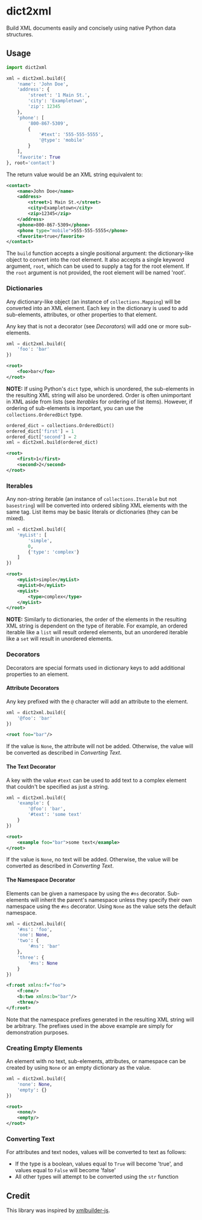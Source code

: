 # dict2xml

Build XML documents easily and concisely using native Python data structures.

## Usage
```python
import dict2xml

xml = dict2xml.build({
    'name': 'John Doe',
    'address': {
        'street': '1 Main St.',
        'city': 'Exampletown',
        'zip': 12345
    },
    'phone': [
        '800-867-5309',
        {
            '#text': '555-555-5555',
            '@type': 'mobile'
        }
    ],
    'favorite': True
}, root='contact')
```

The return value would be an XML string equivalent to:
```xml
<contact>
    <name>John Doe</name>
    <address>
        <street>1 Main St.</street>
        <city>Exampletown</city>
        <zip>12345</zip>
    </address>
    <phone>800-867-5309</phone>
    <phone type="mobile">555-555-5555</phone>
    <favorite>true</favorite>
</contact>
```

The ``build`` function accepts a single positional argument: the dictionary-like object to convert into the root element. It also accepts a single keyword argument, ``root``, which can be used to supply a tag for the root element. If the ``root`` argument is not provided, the root element will be named 'root'.

### Dictionaries
Any dictionary-like object (an instance of ``collections.Mapping``) will be converted into an XML element. Each key in the dictionary is used to add sub-elements, attributes, or other properties to that element.

Any key that is not a decorator (see *Decorators*) will add one or more sub-elements.

```python
xml = dict2xml.build({
    'foo': 'bar'
})
```

```xml
<root>
    <foo>bar</foo>
</root>
```

**NOTE:** If using Python's ``dict`` type, which is unordered, the sub-elements in the resulting XML string will also be unordered. Order is often unimportant in XML aside from lists (see *Iterables* for ordering of list items). However, if ordering of sub-elements is important, you can use the ``collections.OrderedDict`` type.

```python
ordered_dict = collections.OrderedDict()
ordered_dict['first'] = 1
ordered_dict['second'] = 2
xml = dict2xml.build(ordered_dict)
```

```xml
<root>
    <first>1</first>
    <second>2</second>
</root>
```

### Iterables
Any non-string iterable (an instance of ``collections.Iterable`` but not ``basestring``) will be converted into ordered sibling XML elements with the same tag. List items may be basic literals or dictionaries (they can be mixed).

```python
xml = dict2xml.build({
    'myList': [
        'simple',
        0,
        {'type': 'complex'}
    ]
})
```

```xml
<root>
    <myList>simple</myList>
    <myList>0</myList>
    <myList>
        <type>complex</type>
    </myList>
</root>
```

**NOTE:** Similarly to dictionaries, the order of the elements in the resulting XML string is dependent on the type of iterable. For example, an ordered iterable like a ``list`` will result ordered elements, but an unordered iterable like a ``set`` will result in unordered elements.

### Decorators
Decorators are special formats used in dictionary keys to add additional properties to an element.

#### Attribute Decorators
Any key prefixed with the ``@`` character will add an attribute to the element.

```python
xml = dict2xml.build({
    '@foo': 'bar'
})
```

```xml
<root foo="bar"/>
```

If the value is ``None``, the attribute will not be added. Otherwise, the value will be converted as described in *Converting Text*.

#### The Text Decorator
A key with the value ``#text`` can be used to add text to a complex element that couldn't be specified as just a string.

```python
xml = dict2xml.build({
    'example': {
        '@foo': 'bar',
        '#text': 'some text'
    }
})
```

```xml
<root>
    <example foo="bar">some text</example>
</root>
```

If the value is ``None``, no text will be added. Otherwise, the value will be converted as described in *Converting Text*.

#### The Namespace Decorator
Elements can be given a namespace by using the ``#ns`` decorator. Sub-elements will inherit the parent's namespace unless they specify their own namespace using the ``#ns`` decorator. Using ``None`` as the value sets the default namespace.

```python
xml = dict2xml.build({
    '#ns': 'foo',
    'one': None,
    'two': {
        '#ns': 'bar'
    },
    'three': {
        '#ns': None
    }
})
```

```xml
<f:root xmlns:f="foo">
    <f:one/>
    <b:two xmlns:b="bar"/>
    <three/>
</f:root>
```

Note that the namespace prefixes generated in the resulting XML string will be arbitrary. The prefixes used in the above example are simply for demonstration purposes.

### Creating Empty Elements
An element with no text, sub-elements, attributes, or namespace can be created by using ``None`` or an empty dictionary as the value.

```python
xml = dict2xml.build({
    'none': None,
    'empty': {}
})
```

```xml
<root>
    <none/>
    <empty/>
</root>
```

### Converting Text
For attributes and text nodes, values will be converted to text as follows:

* If the type is a boolean, values equal to ``True`` will become 'true', and values equal to ``False`` will become 'false'
* All other types will attempt to be converted using the ``str`` function

## Credit
This library was inspired by [xmlbuilder-js](https://github.com/oozcitak/xmlbuilder-js).
